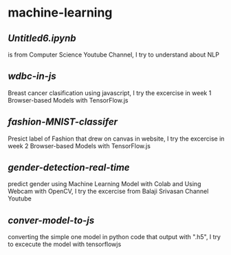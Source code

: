 # machine-learning


## *Untitled6.ipynb*
is from Computer Science Youtube Channel, I try to understand about NLP


## *wdbc-in-js*
Breast cancer clasification using javascript, I try the excercise in week 1 Browser-based Models with TensorFlow.js


## *fashion-MNIST-classifer*
Presict label of Fashion that drew on canvas in website, I try the excercise in week 2 Browser-based Models with TensorFlow.js 


## *gender-detection-real-time*
predict gender using Machine Learning Model with Colab and Using Webcam with OpenCV, I try the excercise from Balaji Srivasan Channel Youtube


## *conver-model-to-js*
converting the simple one model in python code that output with ".h5", I try to excecute the model with tensorflowjs
